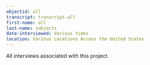 ```yaml
---
objectid: all
transcript: transcript-all  
first-name: all
last-name: subjects   
date-interviewed: Various times
location: Various Locations Across the United States
---
```

All interviews associated with this project.